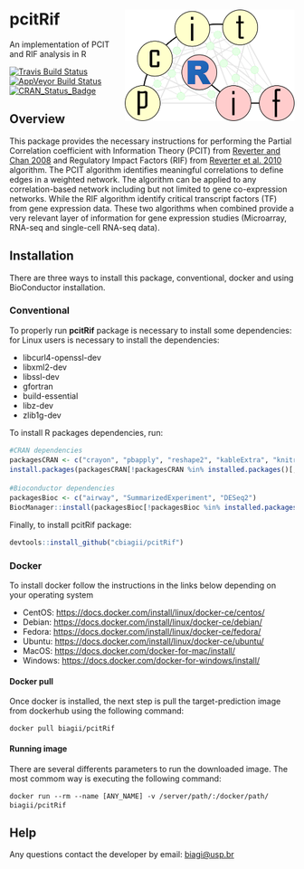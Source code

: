 # pcitRif <img src="vignettes/logo.png" align="right" width="300" />
An implementation of PCIT and RIF analysis in R

[![Travis Build
Status](https://travis-ci.org/tidyverse/ggplot2.svg?branch=master)](https://travis-ci.org/tidyverse/ggplot2)
[![AppVeyor Build
Status](https://ci.appveyor.com/api/projects/status/github/tidyverse/ggplot2?branch=master&svg=true)](https://ci.appveyor.com/project/tidyverse/ggplot2)
[![CRAN\_Status\_Badge](https://www.r-pkg.org/badges/version/ggplot2)](https://cran.r-project.org/package=ggplot2)


## Overview
This package provides the necessary instructions for performing the Partial Correlation coefficient with Information Theory (PCIT) from [Reverter and Chan 2008](https://doi.org/10.1093/bioinformatics/btn482) and Regulatory Impact Factors (RIF) from [Reverter et al. 2010](https://doi.org/10.1093/bioinformatics/btq051) algorithm. The PCIT algorithm identifies meaningful correlations to define edges in a weighted network. The algorithm can be applied to any correlation-based network including but not limited to gene co-expression networks. While the RIF algorithm identify critical transcript factors (TF) from gene expression data. These two algorithms when combined provide a very relevant layer of information for gene expression studies (Microarray, RNA-seq and single-cell RNA-seq data).

## Installation

There are three ways to install this package, conventional, docker and using BioConductor installation.

### Conventional

To properly run <b>pcitRif</b> package is necessary to install some dependencies:
for Linux users is necessary to install the dependencies:

* libcurl4-openssl-dev
* libxml2-dev 
* libssl-dev
* gfortran
* build-essential
* libz-dev 
* zlib1g-dev


To install R packages dependencies, run:

```R
#CRAN dependencies
packagesCRAN <- c("crayon", "pbapply", "reshape2", "kableExtra", "knitr", "rmarkdown", "ggplot2", "gridExtra", "BiocManager")
install.packages(packagesCRAN[!packagesCRAN %in% installed.packages()[,1]])

#Bioconductor dependencies
packagesBioc <- c("airway", "SummarizedExperiment", "DESeq2")
BiocManager::install(packagesBioc[!packagesBioc %in% installed.packages()[,1]])

```

Finally, to install pcitRif package:

```R
devtools::install_github("cbiagii/pcitRif")
```

### Docker

To install docker follow the instructions in the links below depending on your operating system

* CentOS: https://docs.docker.com/install/linux/docker-ce/centos/
* Debian: https://docs.docker.com/install/linux/docker-ce/debian/
* Fedora: https://docs.docker.com/install/linux/docker-ce/fedora/
* Ubuntu: https://docs.docker.com/install/linux/docker-ce/ubuntu/
* MacOS: https://docs.docker.com/docker-for-mac/install/
* Windows: https://docs.docker.com/docker-for-windows/install/

#### Docker pull

Once docker is installed, the next step is pull the target-prediction image from dockerhub using the following command:

```docker
docker pull biagii/pcitRif
```

#### Running image

There are several differents parameters to run the downloaded image. The most commom way is executing the following command:

```docker
docker run --rm --name [ANY_NAME] -v /server/path/:/docker/path/ biagii/pcitRif
```
## Help

<p>Any questions contact the developer by email: <a href="#">biagi@usp.br</a></p>
